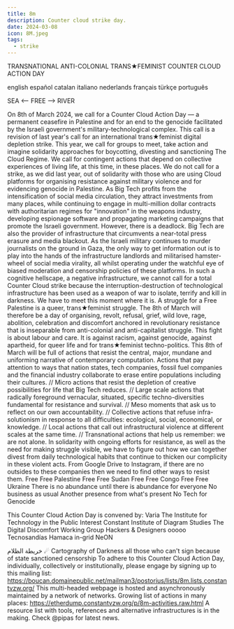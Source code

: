 ```yaml
---
title: 8m
description: Counter cloud strike day.
date: 2024-03-08
icon: 8M.jpeg
tags:
  - strike
---
```



TRANSNATIONAL ANTI-COLONIAL TRANS★FEMINIST COUNTER CLOUD ACTION DAY

english
español
catalan
italiano
nederlands
français
türkçe
português

SEA <-- FREE --> RIVER

On 8th of March 2024, we call for a Counter Cloud Action Day –– a permanent ceasefire in Palestine and for an end to the genocide facilitated by the Israeli government's military-technological complex.
This call is a revision of last year's call for an international trans★feminist digital depletion strike. This year, we call for groups to meet, take action and imagine solidarity approaches for boycotting, divesting and sanctioning The Cloud Regime. We call for contingent actions that depend on collective experiences of living life, at this time, in these places. We do not call for a strike, as we did last year, out of solidarity with those who are using Cloud platforms for organising resistance against military violence and for evidencing genocide in Palestine.
As Big Tech profits from the intensification of social media circulation, they attract investments from many places, while continuing to engage in multi-million dollar contracts with authoritarian regimes for "innovation" in the weapons industry, developing espionage software and propagating marketing campaigns that promote the Israeli government. However, there is a deadlock. Big Tech are also the provider of infrastructure that circumvents a near-total press erasure and media blackout. As the Israeli military continues to murder journalists on the ground in Gaza, the only way to get information out is to play into the hands of the infrastructure landlords and militarised hamster-wheel of social media virality, all whilst operating under the watchful eye of biased moderation and censorship policies of these platforms. In such a cognitive hellscape, a negative infrastructure, we cannot call for a total Counter Cloud strike because the interruption-destruction of technological infrastructure has been used as a weapon of war to isolate, terrify and kill in darkness. We have to meet this moment where it is.
A struggle for a Free Palestine is a queer, trans★feminist struggle. The 8th of March will therefore be a day of organising, revolt, refusal, grief, wild love, rage, abolition, celebration and discomfort anchored in revolutionary resistance that is inseparable from anti-colonial and anti-capitalist struggle. This fight is about labour and care. It is against racism, against genocide, against apartheid, for queer life and for trans★feminist techno-politics.
This 8th of March will be full of actions that resist the central, major, mundane and uniforming narrative of contemporary computation. Actions that pay attention to ways that nation states, tech companies, fossil fuel companies and the financial industry collaborate to erase entire populations including their cultures. // Micro actions that resist the depletion of creative possibilities for life that Big Tech reduces. // Large scale actions that radically foreground vernacular, situated, specific techno-diversities fundamental for resistance and survival. // Meso moments that ask us to reflect on our own accountability. // Collective actions that refuse infra-solutionism in response to all difficulties: ecological, social, economical, or knowledge. // Local actions that call out infrastructural violence at different scales at the same time. // Transnational actions that help us remember: we are not alone.
In solidarity with ongoing efforts for resistance, as well as the need for making struggle visible, we have to figure out how we can together divest from daily technological habits that continue to thicken our complicity in these violent acts. From Google Drive to Instagram, if there are no outsides to these companies then we need to find other ways to resist them.
Free Free Palestine
Free Free Sudan
Free Free Congo
Free Free Ukraine
There is no abundance until there is abundance for everyone
No business as usual
Another presence from what's present
No Tech for Genocide

This Counter Cloud Action Day is convened by:
Varia
The Institute for Technology in the Public Interest
Constant
Institute of Diagram Studies
The Digital Discomfort Working Group
Hackers & Designers
ooooo
Tecnosandías
Hamaca
in-grid
NeON

خريطة الظلام ☄︎ Cartography of Darkness
all those who can't sign because of state sanctioned censorship
To adhere to this Counter Cloud Action Day, individually, collectively or institutionally, please engage by signing up to this mailing list: https://boucan.domainepublic.net/mailman3/postorius/lists/8m.lists.constantvzw.org/
This multi-headed webpage is hosted and asynchronously maintained by a network of networks.
Growing list of actions in many places: https://etherdump.constantvzw.org/p/8m-activities.raw.html
A resource list with tools, references and alternative infrastructures is in the making. Check @pipas for latest news.